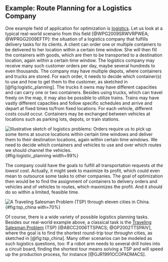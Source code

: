 ## Example: Route Planning for a Logistics Company

One example field of application for optimization is [logistics](http://en.wikipedia.org/wiki/Logistics).
Let us look at a typical real-world scenario from this field&nbsp;[@WPG2009SRWVRPWEA; @WPRGG2009EFTP]: the situation of a logistics company that fulfills delivery tasks for its clients.
A client can order one or multiple containers to be delivered to her location within a certain time window.
She will then fill the containers with goods, which are then to be transported to a destination location, again within a certain time window.
The logistics company may receive many such customer orders per day, maybe several hundreds to even thousands.
The company may have multiple depots, where containers and trucks are stored.
For each order, it needs to decide which container(s) to use and how to get them to the customer, as sketched in [@fig:logistic_planning].
The trucks it owns may have different capacities and can carry one or two containers.
Besides using trucks, which can travel freely on the map, it may also be possible to utilize trains.
Trains may have vastly different capacities and follow specific schedules and arrive and depart at fixed times to/from fixed locations.
For each vehicle, different costs could occur.
Containers may be exchanged between vehicles at locations such as parking lots, depots, or train stations.

![Illustrative sketch of logistics problems: Orders require us to pick up some items at source locations within certain time windows and deliver them to their destination locations, again within certain time windows. We need to decide which containers and vehicles to use and over which routes we should channel the vehicles.](\relative.path{logistic_planning.svgz}){#fig:logistic_planning width=99%}

The company could have the goals to fulfill all transportation requests *at the lowest cost*.
Actually, it might seek to maximize its profit, which could even mean to outsource some tasks to other companies.
The goal of optimization then would be to find the assignment of containers to delivery orders and vehicles and of vehicles to routes, which maximizes the profit.
And it should do so within a limited, feasible time.

![A Traveling Salesman Problem (TSP) through eleven cities in China.](\relative.path{tsp_china.svgz}){#fig:tsp_china with=70%}

Of course, there is a wide variety of possible logistics planning tasks. 
Besides our real-world example above, a classical task is the [Traveling Salesman Problem](http://en.wikipedia.org/wiki/Travelling_salesman_problem) (TSP)&nbsp;[@ABCC2006TTSPACS; @GP2002TTSPAIV], where the goal is to find the shortest round-trip tour through$n$&nbsp;cities, as sketched in [@fig:tsp_china].
Many other scenarios can be modeled as such logistics questions, too:
If a robot arm needs to several drill holes into a circuit board, finding the shortest tour means solving a TSP and will speed up the production process, for instance&nbsp;[@GJR1991OCOPADMACS].